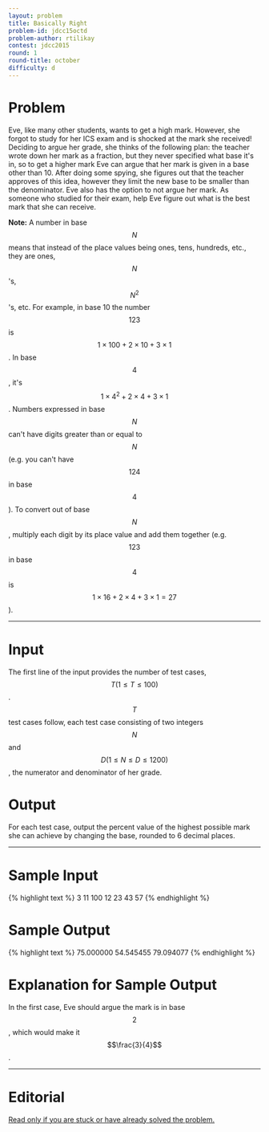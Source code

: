 ```yaml
---
layout: problem
title: Basically Right
problem-id: jdcc15octd
problem-author: rtilikay
contest: jdcc2015
round: 1
round-title: october
difficulty: d
---
```


# Problem
Eve, like many other students, wants to get a high mark. However, she forgot to study for her ICS exam and is shocked at the mark she received! Deciding to argue her grade, she thinks of the following plan: the teacher wrote down her mark as a fraction, but they never specified what base it's in, so to get a higher mark Eve can argue that her mark is given in a base other than 10. After doing some spying, she figures out that the teacher approves of this idea, however they limit the new base to be smaller than the denominator. Eve also has the option to not argue her mark. As someone who studied for their exam, help Eve figure out what is the best mark that she can receive.

**Note:** A number in base $$N$$ means that instead of the place values being ones, tens, hundreds, etc., they are ones, $$N$$'s, $$N^2$$'s, etc. For example, in base 10 the number $$123$$ is $$1 \times 100 + 2 \times 10 + 3 \times 1$$. In base $$4$$, it's $$1 \times 4^2 + 2 \times 4 + 3 \times 1$$. Numbers expressed in base $$N$$ can't have digits greater than or equal to $$N$$ (e.g. you can't have $$124$$ in base $$4$$). To convert out of base $$N$$, multiply each digit by its place value and add them together (e.g. $$123$$ in base $$4$$ is $$1 \times 16 + 2 \times 4 + 3 \times 1 = 27$$).

---

# Input
The first line of the input provides the number of test cases, $$T (1 \leq T \leq 100)$$. $$T$$ test cases follow, each test case consisting of two integers $$N$$ and $$D (1 \leq N \leq D  \leq 1200)$$, the numerator and denominator of her grade.

# Output
For each test case, output the percent value of the highest possible mark she can achieve by changing the base, rounded to 6 decimal places.

---

# Sample Input
{% highlight text %}
3
11 100
12 23
43 57
{% endhighlight %}

# Sample Output
{% highlight text %}
75.000000
54.545455
79.094077
{% endhighlight %}

# Explanation for Sample Output
In the first case, Eve should argue the mark is in base $$2$$, which would make it $$\frac{3}{4}$$.

---

# Editorial
[Read only if you are stuck or have already solved the problem.](/cpt-editorials/jdcc/2015/october/d)
